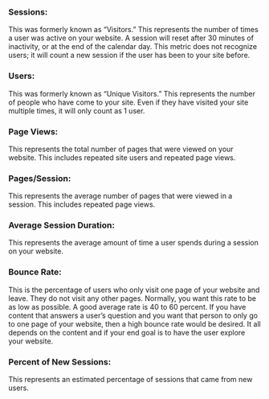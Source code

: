 ### Sessions:
This was formerly known as “Visitors.” This represents the number of times a user was active on your website. A session will reset after 30 minutes of inactivity, or at the end of the calendar day. This metric does not recognize users; it will count a new session if the user has been to your site before.

### Users:
This was formerly known as “Unique Visitors.” This represents the number of people who have come to your site. Even if they have visited your site multiple times, it will only count as 1 user.

### Page Views:
This represents the total number of pages that were viewed on your website. This includes repeated site users and repeated page views.

### Pages/Session:
This represents the average number of pages that were viewed in a session. This includes repeated page views.

### Average Session Duration:
This represents the average amount of time a user spends during a session on your website.

### Bounce Rate:
This is the percentage of users who only visit one page of your website and leave. They do not visit any other pages. Normally, you want this rate to be as low as possible. A good average rate is 40 to 60 percent. If you have content that answers a user’s question and you want that person to only go to one page of your website, then a high bounce rate would be desired. It all depends on the content and if your end goal is to have the user explore your website.

### Percent of New Sessions:
This represents an estimated percentage of sessions that came from new users.
